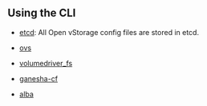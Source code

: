 ## Using the CLI
* [etcd](etcd.md): All Open vStorage config files are stored in etcd.


* [ovs](ovs.md)
* [volumedriver_fs](volumedriver_fs.md)
* [ganesha-cf](ganesha-cf.md)
* [alba](alba.md)